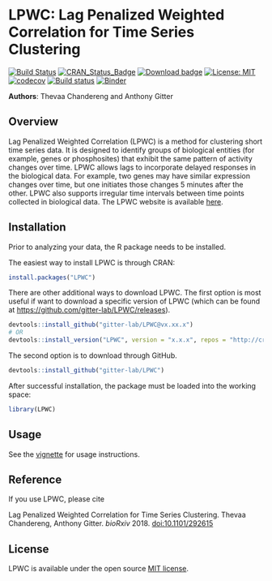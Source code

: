 # LPWC: Lag Penalized Weighted Correlation for Time Series Clustering

[![Build Status](https://travis-ci.org/gitter-lab/LPWC.svg?branch=master)](https://travis-ci.org/gitter-lab/LPWC)
[![CRAN_Status_Badge](https://www.r-pkg.org/badges/version/LPWC)](https://cran.r-project.org/package=LPWC)
[![Download badge](https://cranlogs.r-pkg.org/badges/LPWC)](https://cran.r-project.org/package=LPWC)
[![License: MIT](https://img.shields.io/badge/License-MIT-yellow.svg)](https://opensource.org/licenses/MIT)
[![codecov](https://codecov.io/gh/gitter-lab/LPWC/branch/master/graph/badge.svg)](https://codecov.io/gh/gitter-lab/LPWC)
[![Build status](https://ci.appveyor.com/api/projects/status/851q74xh2ue87tid?svg=true)](https://ci.appveyor.com/project/gitter-lab/lpwc)
[![Binder](https://mybinder.org/badge_logo.svg)](https://mybinder.org/v2/gh/gitter-lab/LPWC/master?urlpath=rstudio)

**Authors**: Thevaa Chandereng and Anthony Gitter


Overview
--------
Lag Penalized Weighted Correlation (LPWC) is a method for clustering short time series data.
It is designed to identify groups of biological entities (for example, genes or phosphosites) that exhibit the same pattern of activity changes over time.
LPWC allows lags to incorporate delayed responses in the biological data.
For example, two genes may have similar expression changes over time, but one initiates those changes 5 minutes after the other.
LPWC also supports irregular time intervals between time points collected in biological data.
The LPWC website is available [here](https://gitter-lab.github.io/LPWC/). 

Installation
------------
Prior to analyzing your data, the R package needs to be installed.

The easiest way to install LPWC is through CRAN:

``` r
install.packages("LPWC")
```

There are other additional ways to download LPWC.
The first option is most useful if want to download a specific version of LPWC
(which can be found at https://github.com/gitter-lab/LPWC/releases).
``` r 
devtools::install_github("gitter-lab/LPWC@vx.xx.x")
# OR 
devtools::install_version("LPWC", version = "x.x.x", repos = "http://cran.us.r-project.org")
```

The second option is to download through GitHub. 

``` r
devtools::install_github("gitter-lab/LPWC")
```

After successful installation, the package must be loaded into the working space:

``` r 
library(LPWC)
```

Usage
------------
See the [vignette](https://gitter-lab.github.io/LPWC/articles/LPWC.html) for usage instructions.


Reference
------------
If you use LPWC, please cite

Lag Penalized Weighted Correlation for Time Series Clustering.
Thevaa Chandereng, Anthony Gitter.
*bioRxiv* 2018. [doi:10.1101/292615](https://doi.org/10.1101/292615)

License
------------
LPWC is available under the open source [MIT license](http://opensource.org/licenses/MIT).
